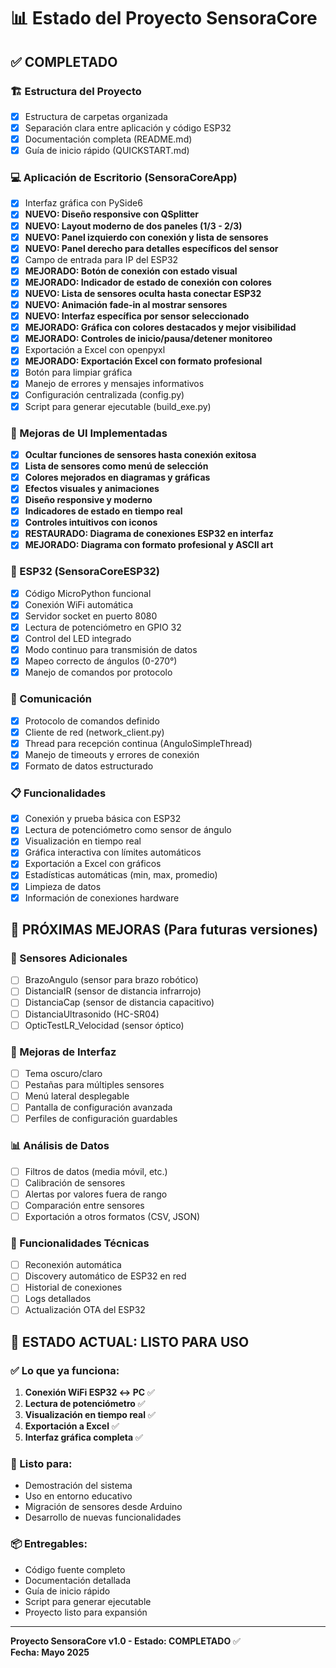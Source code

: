 # 📊 Estado del Proyecto SensoraCore

## ✅ COMPLETADO

### 🏗️ Estructura del Proyecto
- [x] Estructura de carpetas organizada
- [x] Separación clara entre aplicación y código ESP32
- [x] Documentación completa (README.md)
- [x] Guía de inicio rápido (QUICKSTART.md)

### 💻 Aplicación de Escritorio (SensoraCoreApp)
- [x] Interfaz gráfica con PySide6
- [x] **NUEVO: Diseño responsive con QSplitter**
- [x] **NUEVO: Layout moderno de dos paneles (1/3 - 2/3)**
- [x] **NUEVO: Panel izquierdo con conexión y lista de sensores**
- [x] **NUEVO: Panel derecho para detalles específicos del sensor**
- [x] Campo de entrada para IP del ESP32
- [x] **MEJORADO: Botón de conexión con estado visual**
- [x] **MEJORADO: Indicador de estado de conexión con colores**
- [x] **NUEVO: Lista de sensores oculta hasta conectar ESP32**
- [x] **NUEVO: Animación fade-in al mostrar sensores**
- [x] **NUEVO: Interfaz específica por sensor seleccionado**
- [x] **MEJORADO: Gráfica con colores destacados y mejor visibilidad**
- [x] **MEJORADO: Controles de inicio/pausa/detener monitoreo**
- [x] Exportación a Excel con openpyxl
- [x] **MEJORADO: Exportación Excel con formato profesional**
- [x] Botón para limpiar gráfica
- [x] Manejo de errores y mensajes informativos
- [x] Configuración centralizada (config.py)
- [x] Script para generar ejecutable (build_exe.py)

### 🎨 Mejoras de UI Implementadas
- [x] **Ocultar funciones de sensores hasta conexión exitosa**
- [x] **Lista de sensores como menú de selección**
- [x] **Colores mejorados en diagramas y gráficas**
- [x] **Efectos visuales y animaciones**
- [x] **Diseño responsive y moderno**
- [x] **Indicadores de estado en tiempo real**
- [x] **Controles intuitivos con iconos**
- [x] **RESTAURADO: Diagrama de conexiones ESP32 en interfaz**
- [x] **MEJORADO: Diagrama con formato profesional y ASCII art**

### 🔌 ESP32 (SensoraCoreESP32)
- [x] Código MicroPython funcional
- [x] Conexión WiFi automática
- [x] Servidor socket en puerto 8080
- [x] Lectura de potenciómetro en GPIO 32
- [x] Control del LED integrado
- [x] Modo continuo para transmisión de datos
- [x] Mapeo correcto de ángulos (0-270°)
- [x] Manejo de comandos por protocolo

### 📡 Comunicación
- [x] Protocolo de comandos definido
- [x] Cliente de red (network_client.py)
- [x] Thread para recepción continua (AnguloSimpleThread)
- [x] Manejo de timeouts y errores de conexión
- [x] Formato de datos estructurado

### 📋 Funcionalidades
- [x] Conexión y prueba básica con ESP32
- [x] Lectura de potenciómetro como sensor de ángulo
- [x] Visualización en tiempo real
- [x] Gráfica interactiva con límites automáticos
- [x] Exportación a Excel con gráficos
- [x] Estadísticas automáticas (min, max, promedio)
- [x] Limpieza de datos
- [x] Información de conexiones hardware

## 🔄 PRÓXIMAS MEJORAS (Para futuras versiones)

### 🎯 Sensores Adicionales
- [ ] BrazoAngulo (sensor para brazo robótico)
- [ ] DistanciaIR (sensor de distancia infrarrojo)
- [ ] DistanciaCap (sensor de distancia capacitivo)
- [ ] DistanciaUltrasonido (HC-SR04)
- [ ] OpticTestLR_Velocidad (sensor óptico)

### 🎨 Mejoras de Interfaz
- [ ] Tema oscuro/claro
- [ ] Pestañas para múltiples sensores
- [ ] Menú lateral desplegable
- [ ] Pantalla de configuración avanzada
- [ ] Perfiles de configuración guardables

### 📊 Análisis de Datos
- [ ] Filtros de datos (media móvil, etc.)
- [ ] Calibración de sensores
- [ ] Alertas por valores fuera de rango
- [ ] Comparación entre sensores
- [ ] Exportación a otros formatos (CSV, JSON)

### 🔧 Funcionalidades Técnicas
- [ ] Reconexión automática
- [ ] Discovery automático de ESP32 en red
- [ ] Historial de conexiones
- [ ] Logs detallados
- [ ] Actualización OTA del ESP32

## 🎯 ESTADO ACTUAL: LISTO PARA USO

### ✅ Lo que ya funciona:
1. **Conexión WiFi ESP32 ↔ PC** ✅
2. **Lectura de potenciómetro** ✅
3. **Visualización en tiempo real** ✅
4. **Exportación a Excel** ✅
5. **Interfaz gráfica completa** ✅

### 🚀 Listo para:
- Demostración del sistema
- Uso en entorno educativo
- Migración de sensores desde Arduino
- Desarrollo de nuevas funcionalidades

### 📦 Entregables:
- Código fuente completo
- Documentación detallada
- Guía de inicio rápido
- Script para generar ejecutable
- Proyecto listo para expansión

---

**Proyecto SensoraCore v1.0 - Estado: COMPLETADO** ✅  
**Fecha: Mayo 2025**
